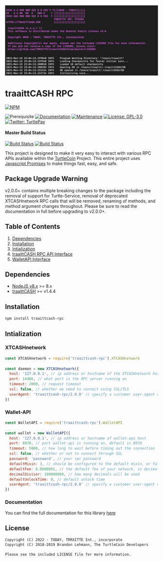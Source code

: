 ![image](https://github.com/TRRXITTE/traaittCASH/blob/master/docs/XTCASH.png)

# traaittCASH RPC

[![NPM](https://nodei.co/npm/turtlecoin-rpc.png?downloads=true&stars=true)](https://nodei.co/npm/turtlecoin-rpc/)

![Prerequisite](https://img.shields.io/badge/node-%3E%3D8-blue.svg) [![Documentation](https://img.shields.io/badge/documentation-yes-brightgreen.svg)](https://js-rpc.turtlecoin.dev) [![Maintenance](https://img.shields.io/badge/Maintained%3F-yes-green.svg)](https://github.com/turtlecoin/turtlecoin-rpc-js/graphs/commit-activity) [![License: GPL-3.0](https://img.shields.io/badge/License-AGPL--3.0-yellow.svg)](https://github.com/turtlecoin/turtlecoin-rpc-js/blob/master/LICENSE) [![Twitter: TurtlePay](https://img.shields.io/twitter/follow/_TurtleCoin.svg?style=social)](https://twitter.com/_TurtleCoin)

#### Master Build Status
[![Build Status](https://travis-ci.org/turtlecoin/turtlecoin-rpc-js.png?branch=master)](https://travis-ci.org/turtlecoin/turtlecoin-rpc-js) [![Build Status](https://ci.appveyor.com/api/projects/status/github/brandonlehmann/turtlecoin-rpc?branch=master&svg=true)](https://ci.appveyor.com/project/brandonlehmann/turtlecoin-rpc/branch/master)

This project is designed to make it very easy to interact with various RPC APIs available within the [TurtleCoin](https://turtlecoin.lol) Project. This entire project uses [Javascript Promises](https://developer.mozilla.org/en-US/docs/Web/JavaScript/Guide/Using_promises) to make things fast, easy, and safe.

## Package Upgrade Warning

v2.0.0+ contains multiple breaking changes to the package including the removal of support for Turtle-Service, removal of deprecated XTCASHnetwork RPC calls that will be removed, renaming of methods, and method argument changes throughout. Please be sure to read the documentation in full before upgrading to v2.0.0+.

## Table of Contents

1. [Dependencies](#dependencies)
2. [Installation](#installation)
3. [Intialization](#intialization)
4. [traaittCASH RPC API Interface](#xtcashnetwork-rpc-api-interface)
5. [WalletAPI Interface](#walletapi-interface)

## Dependencies

* [NodeJS v8.x](https://nodejs.org) >= 8.x
* [traaittCASH](https://github.com/turtlecoin/turtlecoin/releases) >= v1.4.4

## Installation

```bash
npm install traaittcash-rpc
```

## Intialization

### XTCASHnetwork
```javascript
const XTCASHnetwork = require('traaittcash-rpc').XTCASHnetwork

const daemon = new XTCASHnetwork({
  host: '127.0.0.1', // ip address or hostname of the XTCASHnetwork host
  port: 14486, // what port is the RPC server running on
  timeout: 2000, // request timeout
  ssl: false, // whether we need to connect using SSL/TLS
  userAgent: 'traaittcash-rpc/2.0.0' // specify a customer user-agent or use the default
})
```

### Wallet-API
```javascript
const WalletAPI = require('traaittcash-rpc').WalletAPI

const wallet = new WalletAPI({
  host: '127.0.0.1', // ip address or hostname of wallet-api host
  port: 8070, // port wallet-api is running on, default is 8070
  timeout: 5000, // how long to wait before timing out the connection
  ssl: false, // whether or not to connect through SSL
  password: 'password', // your rpc password
  defaultMixin: 3, // should be configured to the default mixin, or false if no default mixin is set
  defaultFee: 0.0000001, // the default fee of your network, in decimal not atomic units
  decimalDivisor: 100000000, // how many decimals will be used
  defaultUnlockTime: 0, // default unlock time
  userAgent: 'traaittcash-rpc/2.0.0' // specify a customer user-agent or use the default
})
```

### Documentation

You can find the full documentation for this library [here](https://documentation.trrxitte.com/developer/api/Daemon-JSON-RPC-API)

## License

```
Copyright (C) 2022 - TODAY, TRRXITTE Int., incorporate
Copyright (C) 2018-2019 Brandon Lehmann, The TurtleCoin Developers

Please see the included LICENSE file for more information.
```
